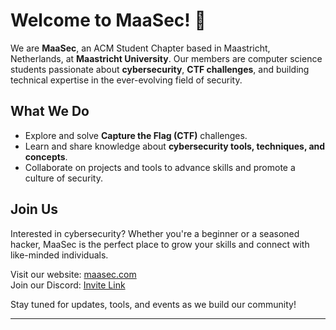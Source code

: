# Welcome to MaaSec! 👾

We are **MaaSec**, an ACM Student Chapter based in Maastricht, Netherlands, at **Maastricht University**. Our members are computer science students passionate about **cybersecurity**, **CTF challenges**, and building technical expertise in the ever-evolving field of security.

## What We Do

- Explore and solve **Capture the Flag (CTF)** challenges.
- Learn and share knowledge about **cybersecurity tools, techniques, and concepts**.
- Collaborate on projects and tools to advance skills and promote a culture of security.

## Join Us

Interested in cybersecurity? Whether you're a beginner or a seasoned hacker, MaaSec is the perfect place to grow your skills and connect with like-minded individuals.  

Visit our website: [maasec.com](https://maasec.com)  
Join our Discord: [Invite Link](https://discord.gg/fX2mjUCJ)

Stay tuned for updates, tools, and events as we build our community!

---
